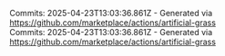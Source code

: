 Commits: 2025-04-23T13:03:36.861Z - Generated via https://github.com/marketplace/actions/artificial-grass
<br>
Commits: 2025-04-23T13:03:36.861Z - Generated via https://github.com/marketplace/actions/artificial-grass
<br>
